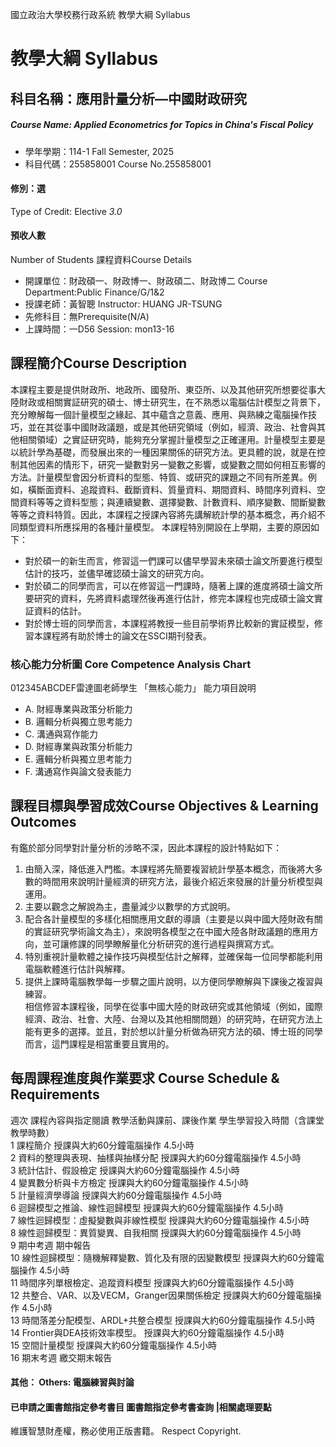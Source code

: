 國立政治大學校務行政系統 教學大綱 Syllabus
# 教學大綱 Syllabus
##  科目名稱：應用計量分析—中國財政研究 
#####  Course Name: Applied Econometrics for Topics in China's Fiscal Policy
  * 學年學期：114-1 Fall Semester, 2025 
  * 科目代碼：255858001 Course No.255858001
#### 修別：選
Type of Credit: Elective 
_3.0_
#### 預收人數
Number of Students
課程資料Course Details
  * 開課單位：財政碩一、財政博一、財政碩二、財政博二 Course Department:Public Finance/G/1&2 
  * 授課老師：黃智聰 Instructor: HUANG JR-TSUNG 
  * 先修科目：無Prerequisite(N/A)
  * 上課時間：一D56 Session: mon13-16
##  課程簡介Course Description
本課程主要是提供財政所、地政所、國發所、東亞所、以及其他研究所想要從事大陸財政或相關實証研究的碩士、博士研究生，在不熟悉以電腦估計模型之背景下，充分瞭解每一個計量模型之緣起、其中蘊含之意義、應用、與熟練之電腦操作技巧，並在其從事中國財政議題，或是其他研究領域（例如，經濟、政治、社會與其他相關領域）之實証研究時，能夠充分掌握計量模型之正確運用。計量模型主要是以統計學為基礎，而發展出來的一種因果關係的研究方法。更具體的說，就是在控制其他因素的情形下，研究一變數對另一變數之影響，或變數之間如何相互影響的方法。計量模型會因分析資料的型態、特質、或研究的課題之不同有所差異。例如，橫斷面資料、追蹤資料、截斷資料、質量資料、期間資料、時間序列資料、空間資料等等之資料型態；與連續變數、選擇變數、計數資料、順序變數、間斷變數等等之資料特質。因此，本課程之授課內容將先講解統計學的基本概念，再介紹不同類型資料所應採用的各種計量模型。
本課程特別開設在上學期，主要的原因如下：
  * 對於碩一的新生而言，修習這一們課可以儘早學習未來碩士論文所要進行模型估計的技巧，並儘早確認碩士論文的研究方向。
  * 對於碩二的同學而言，可以在修習這一門課時，隨著上課的進度將碩士論文所要研究的資料，先將資料處理然後再進行估計，修完本課程也完成碩士論文實証資料的估計。
  * 對於博士班的同學而言，本課程將教授一些目前學術界比較新的實証模型，修習本課程將有助於博士的論文在SSCI期刊發表。
###  核心能力分析圖 Core Competence Analysis Chart
012345ABCDEF雷達圖老師學生
「無核心能力」 
能力項目說明
  * A. 財經專業與政策分析能力
  * B. 邏輯分析與獨立思考能力
  * C. 溝通與寫作能力
  * D. 財經專業與政策分析能力
  * E. 邏輯分析與獨立思考能力
  * F. 溝通寫作與論文發表能力
##  課程目標與學習成效Course Objectives & Learning Outcomes 
有鑑於部分同學對計量分析的涉略不深，因此本課程的設計特點如下：  
1. 由簡入深，降低進入門檻。本課程將先簡要複習統計學基本概念，而後將大多數的時間用來說明計量經濟的研究方法，最後介紹近來發展的計量分析模型與運用。  
2. 主要以觀念之解說為主，盡量減少以數學的方式說明。  
3. 配合各計量模型的多樣化相關應用文獻的導讀（主要是以與中國大陸財政有關的實証研究學術論文為主），來說明各模型之在中國大陸各財政議題的應用方向，並可讓修課的同學瞭解量化分析研究的進行過程與撰寫方式。  
4. 特別重視計量軟體之操作技巧與模型估計之解釋，並確保每一位同學都能利用電腦軟體進行估計與解釋。  
5. 提供上課時電腦教學每一步驟之圖片說明，以方便同學瞭解與下課後之複習與練習。  
相信修習本課程後，同學在從事中國大陸的財政研究或其他領域（例如，國際經濟、政治、社會、大陸、台灣以及其他相關問題）的研究時，在研究方法上能有更多的選擇。並且，對於想以計量分析做為研究方法的碩、博士班的同學而言，這門課程是相當重要且實用的。
##  每周課程進度與作業要求 Course Schedule & Requirements
週次 課程內容與指定閱讀 教學活動與課前、課後作業 學生學習投入時間（含課堂教學時數）  
1 課程簡介 授課與大約60分鐘電腦操作 4.5小時  
2 資料的整理與表現、抽樣與抽樣分配 授課與大約60分鐘電腦操作 4.5小時  
3 統計估計、假設檢定 授課與大約60分鐘電腦操作 4.5小時  
4 變異數分析與卡方檢定 授課與大約60分鐘電腦操作 4.5小時  
5 計量經濟學導論 授課與大約60分鐘電腦操作 4.5小時  
6 迴歸模型之推論、線性迴歸模型 授課與大約60分鐘電腦操作 4.5小時  
7 線性迴歸模型：虛擬變數與非線性模型 授課與大約60分鐘電腦操作 4.5小時  
8 線性迴歸模型：異質變異、自我相關 授課與大約60分鐘電腦操作 4.5小時  
9 期中考週 期中報告   
10 線性迴歸模型：隨機解釋變數、質化及有限的因變數模型 授課與大約60分鐘電腦操作 4.5小時  
11 時間序列單根檢定、追蹤資料模型 授課與大約60分鐘電腦操作 4.5小時  
12 共整合、VAR、以及VECM，Granger因果關係檢定 授課與大約60分鐘電腦操作 4.5小時  
13 時間落差分配模型、ARDL+共整合模型 授課與大約60分鐘電腦操作 4.5小時  
14 Frontier與DEA技術效率模型。 授課與大約60分鐘電腦操作 4.5小時  
15 空間計量模型 授課與大約60分鐘電腦操作 4.5小時  
16 期末考週 繳交期末報告  
####  其他： Others: 電腦練習與討論 
####  已申請之圖書館指定參考書目  圖書館指定參考書查詢 |相關處理要點
維護智慧財產權，務必使用正版書籍。 Respect Copyright.